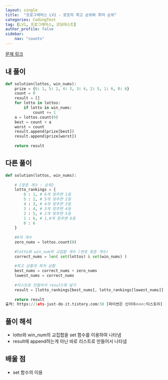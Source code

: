 ```yaml
---
layout: single
title:  "프로그래머스 LV1 - 로또의 최고 순위와 최저 순위"
categories: CodingTest
tag: [LV1, 프로그래머스, 코딩테스트]
author_profile: false
sidebar: 
    nav: "counts"
---
```


[문제 링크](https://school.programmers.co.kr/learn/courses/30/lessons/77484)


## 내 풀이

```python
def solution(lottos, win_nums):
    prize = {6: 1, 5: 2, 4: 3, 3: 4, 2: 5, 1: 6, 0: 6}
    count = 0 
    result = []
    for lotto in lottos:
        if lotto in win_nums:
            count += 1
    a = lottos.count(0)
    best = count + a
    worst = count
    result.append(prize[best])
    result.append(prize[worst])
    
    return result
```

## 다른 풀이
```python
def solution(lottos, win_nums):
    
    # {맞춘 개수 : 순위}
    lotto_rankings = {
        6 : 1, # 6개 맞추면 1등
        5 : 2, # 5개 맞추면 2등
        4 : 3, # 4개 맞추면 3등
        3 : 4, # 3개 맞추면 4등
        2 : 5, # 2개 맞추면 5등
        1 : 6, # 1,0개 맞추면 6등
        0 : 6
    }
    
    #0의 개수
    zero_nums = lottos.count(0)
    
    #lotto와 win_num의 교집합 개수 (번호 맞춘 개수)
    correct_nums = len( set(lottos) & set(win_nums) )
    
    #최고 상황과 최저 상황
    best_nums = correct_nums + zero_nums
    lowest_nums = correct_nums
    
    #리스트로 만들어서 result에 넣기
    result = [lotto_rankings[best_nums], lotto_rankings[lowest_nums]]
    
    return result
출처: https://1ets-just-do-it.tistory.com/38 [파이썬은 신이야🔥🔥🔥:티스토리]
```

## 풀이 해석
- lotto와 win_num의 교집합을 set 함수를 이용하여 나타냄
- result에 append하는게 아닌 바로 리스트로 만들어서 나타냄


## 배울 점
- set 함수의 이용
